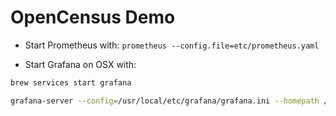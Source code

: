 # OpenCensus Demo

* Start Prometheus with: `prometheus --config.file=etc/prometheus.yaml`

* Start Grafana on OSX with: 

```bash
brew services start grafana
```

```bash
grafana-server --config=/usr/local/etc/grafana/grafana.ini --homepath /usr/local/share/grafana cfg:default.paths.logs=/usr/local/var/log/grafana cfg:default.paths.data=/usr/local/var/lib/grafana cfg:default.paths.plugins=/usr/local/var/lib/grafana/plugins
```
